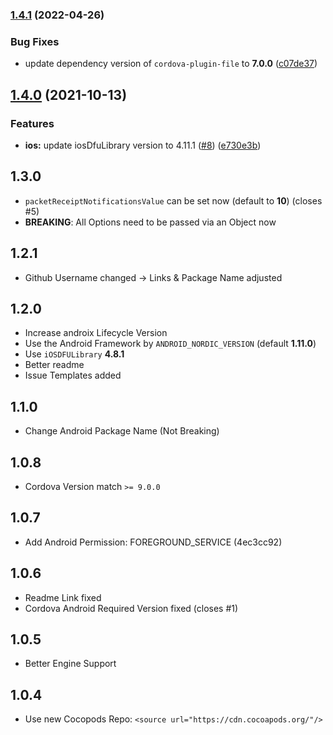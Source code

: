 ### [1.4.1](https://github.com/EinfachHans/cordova-plugin-dfu-update/compare/V1.4.0...V1.4.1) (2022-04-26)


### Bug Fixes

* update dependency version of `cordova-plugin-file` to **7.0.0** ([c07de37](https://github.com/EinfachHans/cordova-plugin-dfu-update/commit/c07de37e58e5c06a5bc77ef94795aedccf8a3ced))

## [1.4.0](https://github.com/EinfachHans/cordova-plugin-dfu-update/compare/V1.3.0...V1.4.0) (2021-10-13)


### Features

* **ios:** update iosDfuLibrary version to 4.11.1 ([#8](https://github.com/EinfachHans/cordova-plugin-dfu-update/issues/8)) ([e730e3b](https://github.com/EinfachHans/cordova-plugin-dfu-update/commit/e730e3b7d5fd12e0e518c1a302b98768fb769dd1))

## 1.3.0
- `packetReceiptNotificationsValue` can be set now (default to **10**) (closes #5)
- **BREAKING**: All Options need to be passed via an Object now

## 1.2.1
- Github Username changed -> Links & Package Name adjusted

## 1.2.0
- Increase androix Lifecycle Version
- Use the Android Framework by `ANDROID_NORDIC_VERSION` (default **1.11.0**)
- Use `iOSDFULibrary` **4.8.1**
- Better readme
- Issue Templates added

## 1.1.0
- Change Android Package Name (Not Breaking)

## 1.0.8
- Cordova Version match ``>= 9.0.0``

## 1.0.7
- Add Android Permission: FOREGROUND_SERVICE (4ec3cc92)

## 1.0.6
- Readme Link fixed
- Cordova Android Required Version fixed (closes #1)

## 1.0.5

- Better Engine Support 

## 1.0.4

- Use new Cocopods Repo: `<source url="https://cdn.cocoapods.org/"/>`
